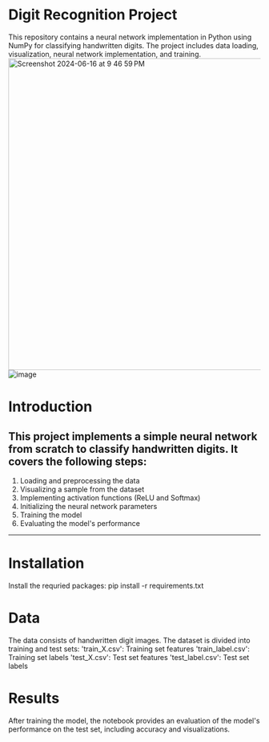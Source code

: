 # Digit Recognition Project
This repository contains a neural network implementation in Python using NumPy for classifying handwritten digits. The project includes data loading, visualization, neural network implementation, and training.
<img width="621" alt="Screenshot 2024-06-16 at 9 46 59 PM" src="https://github.com/vishwavinayak/DigitRecognition/assets/150454731/0a5452f5-f6f8-4238-8f28-e1e26e1da483">
![image](https://github.com/vishwavinayak/DigitRecognition/assets/150454731/828d3402-e20d-4b5b-ac9b-5646625b91fa)



# Introduction
This project implements a simple neural network from scratch to classify handwritten digits. It covers the following steps:
---
1. Loading and preprocessing the data
2. Visualizing a sample from the dataset
3. Implementing activation functions (ReLU and Softmax)
4. Initializing the neural network parameters
5. Training the model
6. Evaluating the model's performance
---
# Installation
Install the requried packages:
pip install -r requirements.txt
# Data
The data consists of handwritten digit images. The dataset is divided into training and test sets:
'train_X.csv': Training set features
'train_label.csv': Training set labels
'test_X.csv': Test set features
'test_label.csv': Test set labels
# Results
After training the model, the notebook provides an evaluation of the model's performance on the test set, including accuracy and visualizations.
